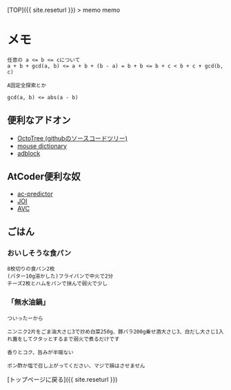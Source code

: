 [TOP]({{ site.reseturl }}) > memo memo

# メモ

```PlainText
任意の a <= b <= cについて
a + b + gcd(a, b) <= a + b + (b - a) = b + b <= b + c < b + c + gcd(b, c)

A固定全探索とか

gcd(a, b) <= abs(a - b)
```

## 便利なアドオン

* [OctoTree (githubのソースコードツリー)](https://t.co/sX4bOGkSSW?amp=1)
* [mouse dictionary](https://chrome.google.com/webstore/detail/mouse-dictionary/dnclbikcihnpjohihfcmmldgkjnebgnj?hl=ja)
* [adblock](https://chrome.google.com/webstore/detail/adblock/gighmmpiobklfepjocnamgkkbiglidom?hl=ja)


## AtCoder便利な奴

* [ac-predictor](https://ac-predictor.azurewebsites.net/contestresult)
* [JOI](https://joi.goodbaton.com/)
* [AVC](https://not-522.appspot.com/)

## ごはん 

### おいしそうな食パン

```PlainText
8枚切りの食パン2枚
(バター10g溶かした)フライパンで中火で2分
チーズ2枚とハムをパンで挟んで弱火で少し
```

### 「無水油鍋」

```PlainText
ついったーから

ニンニク2片をごま油大さじ3で炒め白菜250g、豚バラ200g乗せ酒大さじ3、白だし大さじ1入れ蓋をしてクタッとするまで弱火で煮るだけです

香りとコク、旨みが半端ない

ポン酢か塩で召し上がってください、マジで損はさせません
```

[トップページに戻る]({{ site.reseturl }})